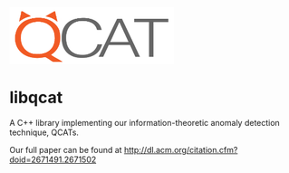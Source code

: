 <img src="./images/qcats_logo.png"  width="290" height="100">

# libqcat
A C++ library implementing our information-theoretic anomaly detection technique, QCATs. 

Our full paper can be found at http://dl.acm.org/citation.cfm?doid=2671491.2671502
